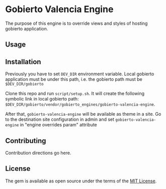 # Gobierto Valencia Engine

The purpose of this engine is to override views and styles of hosting gobierto application.

## Usage


## Installation
Previously you have to set `DEV_DIR` environment variable. Local gobierto application must be
under this path, i.e. the gobierto path must be `$DEV_DIR/gobierto`

Clone this repo and run `script/setup.sh`. It will create the following symbolic link in local
gobierto path: `$DEV_DIR/gobierto/vendor/gobierto_engines/gobierto-valencia-engine`.

After that, `gobierto-valencia-engine` will be available as theme in a site. Go to the
destination site configuration in admin and set `gobierto-valencia-engine` in "engine overrides param"
attribute

## Contributing
Contribution directions go here.

## License
The gem is available as open source under the terms of the [MIT License](https://opensource.org/licenses/MIT).
